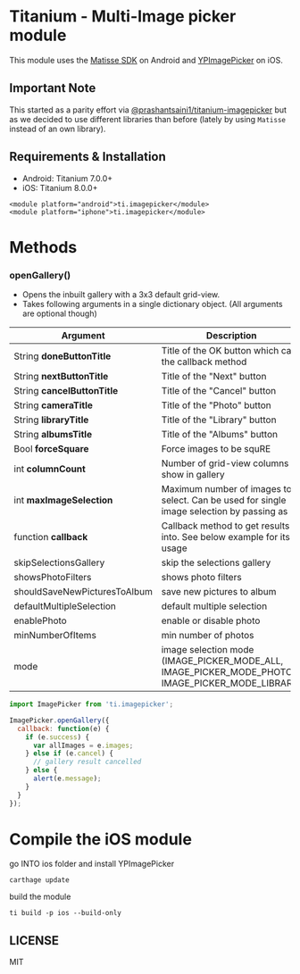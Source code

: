 # Titanium - Multi-Image picker module

This module uses the [Matisse SDK](https://github.com/zhihu/Matisse) on Android and [YPImagePicker](https://github.com/Yummypets/YPImagePicker) on iOS.

## Important Note

This started as a parity effort via [@prashantsaini1/titanium-imagepicker](https://github.com/prashantsaini1/titanium-imagepicker) but as we decided to use different libraries than before (lately by using `Matisse` instead of an own library).

## Requirements & Installation

- Android: Titanium 7.0.0+
- iOS: Titanium 8.0.0+

```
<module platform="android">ti.imagepicker</module>
<module platform="iphone">ti.imagepicker</module>
```

# Methods

### openGallery()

- Opens the inbuilt gallery with a 3x3 default grid-view.
- Takes following arguments in a single dictionary object. (All arguments are optional though)

| Argument                     | Description                                                                                | Default Value                          | Platform     |
| ---------------------------- | ------------------------------------------------------------------------------------------ | -------------------------------------- | ------------ |
| String **doneButtonTitle**   | Title of the OK button which calls the callback method                                     | Done                                   | Android, iOS |
| String **nextButtonTitle**   | Title of the "Next" button                                                                 | Next                                   | iOS          |
| String **cancelButtonTitle** | Title of the "Cancel" button                                                               | Cancel                                 | iOS          |
| String **cameraTitle**       | Title of the "Photo" button                                                                | Photo                                  | iOS          |
| String **libraryTitle**      | Title of the "Library" button                                                              | Library                                | iOS          |
| String **albumsTitle**       | Title of the "Albums" button                                                               | Albums                                 | iOS          |
| Bool **forceSquare**         | Force images to be squRE                                                                   | `false`                                | iOS          |
| int **columnCount**          | Number of grid-view columns to show in gallery                                             | 3 (2 to 5 on Android, no limit on iOS) | , iOS        |
| int **maxImageSelection**    | Maximum number of images to select. Can be used for single image selection by passing as 1 | No limit                               | Android      |
| function **callback**        | Callback method to get results into. See below example for its usage                       | none                                   | Android, iOS |
| skipSelectionsGallery        | skip the selections gallery                                                                | `false`                                | iOS          |
| showsPhotoFilters            | shows photo filters                                                                        | `false`                                | iOS          |
| shouldSaveNewPicturesToAlbum | save new pictures to album                                                                 | `false`                                | iOS          |
| defaultMultipleSelection     | default multiple selection                                                                 | `false`                                | iOS          |
| enablePhoto                  | enable or disable photo                                                                    | `false`                                | iOS          |
| minNumberOfItems             | min number of photos                                                                  | 1                                      | iOS          |
| mode             | image selection mode (IMAGE_PICKER_MODE_ALL, IMAGE_PICKER_MODE_PHOTO, IMAGE_PICKER_MODE_LIBRARY)                                                                 | IMAGE_PICKER_MODE_ALL                                      | iOS          |

```javascript
import ImagePicker from 'ti.imagepicker';

ImagePicker.openGallery({
  callback: function(e) {
    if (e.success) {
      var allImages = e.images;
    } else if (e.cancel) {
      // gallery result cancelled
    } else {
      alert(e.message);
    }
  }
});
```

# Compile the iOS module

go INTO ios folder and install YPImagePicker

```
carthage update
```

build the module

```
ti build -p ios --build-only
```

## LICENSE

MIT
